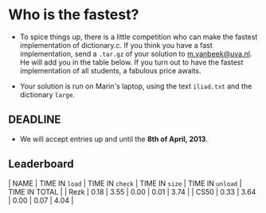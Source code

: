 # Who is the fastest?

* To spice things up, there is a little competition who can make the fastest
  implementation of dictionary.c. If you think you have a fast implementation,
  send a `.tar.gz` of your solution to <m.vanbeek@uva.nl>. He will add you in
  the table below. If you turn out to have the fastest implementation of all
  students, a fabulous price awaits.

* Your solution is run on Marin's laptop, using the text `iliad.txt` and the
  dictionary `large`.

## DEADLINE

* We will accept entries up and until the **8th of April, 2013**.

## Leaderboard

  | NAME | TIME IN `load` | TIME IN `check` | TIME IN `size` | TIME IN `unload` | TIME IN TOTAL | 
  | Rezk | 0.18 | 3.55 | 0.00 | 0.01 | 3.74 |
  | CS50 | 0.33 | 3.64 | 0.00 | 0.07 | 4.04 |

